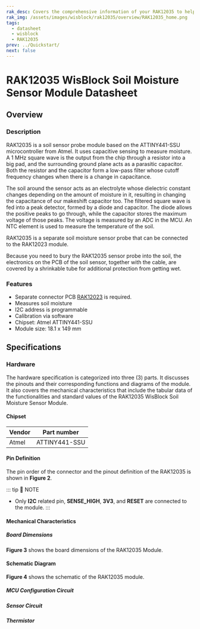 ```yaml
---
rak_desc: Covers the comprehensive information of your RAK12035 to help you use it. This information includes technical specifications, characteristics, and requirements, and it also discusses the device components.
rak_img: /assets/images/wisblock/rak12035/overview/RAK12035_home.png
tags:
  - datasheet
  - wisblock
  - RAK12035
prev: ../Quickstart/
next: false
---
```


# RAK12035 WisBlock Soil Moisture Sensor Module Datasheet

## Overview

<rk-img
  src="/assets/images/wisblock/rak12035/datasheet/RAK12035.png"
  width="60%"
  caption="RAK12035 WisBlock Soil Moisture Sensor Probe"
/>

### Description

RAK12035 is a soil sensor probe module based on the ATTINY441-SSU microcontroller from Atmel. It uses capacitive sensing to measure moisture. A 1&nbsp;MHz square wave is the output from the chip through a resistor into a big pad, and the surrounding ground plane acts as a parasitic capacitor. Both the resistor and the capacitor form a low-pass filter whose cutoff frequency changes when there is a change in capacitance. 

The soil around the sensor acts as an electrolyte whose dielectric constant changes depending on the amount of moisture in it, resulting in changing the capacitance of our makeshift capacitor too. The filtered square wave is fed into a peak detector, formed by a diode and capacitor. The diode allows the positive peaks to go through, while the capacitor stores the maximum voltage of those peaks. The voltage is measured by an ADC in the MCU. An NTC element is used to measure the temperature of the soil.

RAK12035 is a separate soil moisture sensor probe that can be connected to the RAK12023 module.

Because you need to bury the RAK12035 sensor probe into the soil, the electronics on the PCB of the soil sensor, together with the cable, are covered by a shrinkable tube for additional protection from getting wet.

### Features

- Separate connector PCB [RAK12023](/Product-Categories/WisBlock/RAK12023/Overview/) is required.
- Measures soil moisture
- I2C address is programmable
- Calibration via software
- Chipset: Atmel ATTINY441-SSU
- Module size: 18.1 x 149&nbsp;mm

## Specifications

### Hardware

The hardware specification is categorized into three (3) parts. It discusses the pinouts and their corresponding functions and diagrams of the module. It also covers the mechanical characteristics that include the tabular data of the functionalities and standard values of the RAK12035 WisBlock Soil Moisture Sensor Module.

####  Chipset

| Vendor | Part number   |
| ------ | ------------- |
| Atmel  | ATTINY441-SSU |


#### Pin Definition

The pin order of the connector and the pinout definition of the RAK12035 is shown in **Figure 2**. 

<rk-img
  src="/assets/images/wisblock/rak12035/datasheet/rak12035-pinout.png"
  width="40%"
  caption="RAK12035 Pinout Schematic"
/>

::: tip 📝 NOTE
- Only **I2C** related pin, **SENSE_HIGH**, **3V3**, and **RESET** are connected to the module.
:::  

#### Mechanical Characteristics

##### Board Dimensions

**Figure 3** shows the board dimensions of the RAK12035 Module.

<rk-img
  src="/assets/images/wisblock/rak12035/datasheet/board-dimensions.png"
  width="35%"
  caption="RAK12035 Board Dimensions"
/>


#### Schematic Diagram

**Figure 4** shows the schematic of the RAK12035 module.

<rk-img
  src="/assets/images/wisblock/rak12035/datasheet/rak12035-schematic.png"
  width="100%"
  caption="RAK12035 WisBlock Module Schematics"
/>

##### MCU Configuration Circuit

<rk-img
  src="/assets/images/wisblock/rak12035/datasheet/mcu-config.png"
  width="70%"
  caption="MCU Configuration Circuit"
/>

##### Sensor Circuit

<rk-img
  src="/assets/images/wisblock/rak12035/datasheet/sensor-circuit.png"
  width="40%"
  caption="Sensor Circuit"
/>

##### Thermistor

<rk-img
  src="/assets/images/wisblock/rak12035/datasheet/thermistor.png"
  width="20%"
  caption="Thermistor"
/>